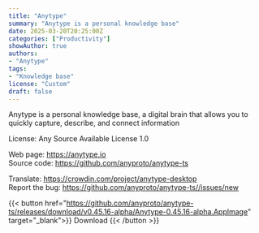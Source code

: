 ```yaml
---
title: "Anytype"
summary: "Anytype is a personal knowledge base"
date: 2025-03-20T20:25:00Z
categories: ["Productivity"]
showAuthor: true
authors:
- "Anytype"
tags: 
- "Knowledge base"
license: "Custom"
draft: false
---
```


Anytype is a personal knowledge base, a digital brain that allows you to quickly capture, describe, and connect information

License: Any Source Available License 1.0

Web page: <https://anytype.io>  
Source code: <https://github.com/anyproto/anytype-ts>

Translate: <https://crowdin.com/project/anytype-desktop>  
Report the bug: <https://github.com/anyproto/anytype-ts//issues/new>  

{{< button href="https://github.com/anyproto/anytype-ts/releases/download/v0.45.16-alpha/Anytype-0.45.16-alpha.AppImage" target="_blank">}}
Download
{{< /button >}}
